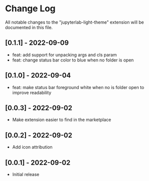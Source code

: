 # Change Log
All notable changes to the "jupyterlab-light-theme" extension will be documented in this file.

## [0.1.1] - 2022-09-09
- feat: add support for unpacking args and cls param
- feat: change status bar color to blue when no folder is open

## [0.1.0] - 2022-09-04
- feat: make status bar foreground white when no is folder open to improve readability

## [0.0.3] - 2022-09-02
- Make extension easier to find in the marketplace

## [0.0.2] - 2022-09-02
- Add icon attribution

## [0.0.1] - 2022-09-02
- Initial release
